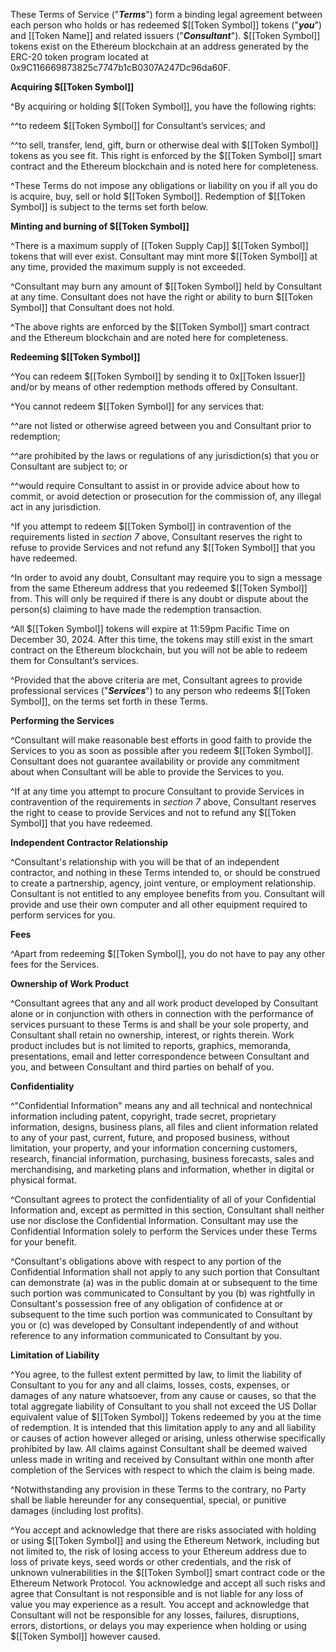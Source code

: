 These Terms of Service ("***Terms***") form a binding legal agreement between each person who holds or has redeemed $[[Token Symbol]] tokens ("***you***") and [[Token Name]] and related issuers ("***Consultant***"). $[[Token Symbol]] tokens exist on the Ethereum blockchain at an address generated by the ERC-20 token program located at 0x9C116669873825c7747b1cB0307A247Dc96da60F.

**__Acquiring $[[Token Symbol]]__**

^By acquiring or holding $[[Token Symbol]], you have the following rights:

^^to redeem $[[Token Symbol]] for Consultant’s services; and

^^to sell, transfer, lend, gift, burn or otherwise deal with $[[Token Symbol]] tokens as you see fit. This right is enforced by the $[[Token Symbol]] smart contract and the Ethereum blockchain and is noted here for completeness.
   
^These Terms do not impose any obligations or liability on you if all you do is acquire, buy, sell or hold $[[Token Symbol]]. Redemption of $[[Token Symbol]] is subject to the terms set forth below. 

__**Minting and burning of $[[Token Symbol]]**__

^There is a maximum supply of [[Token Supply Cap]] $[[Token Symbol]] tokens that will ever exist. Consultant may mint more $[[Token Symbol]] at any time, provided the maximum supply is not exceeded.

^Consultant may burn any amount of $[[Token Symbol]] held by Consultant at any time. Consultant does not have the right or ability to burn $[[Token Symbol]] that Consultant does not hold. 

^The above rights are enforced by the $[[Token Symbol]] smart contract and the Ethereum blockchain and are noted here for completeness. 

**__Redeeming $[[Token Symbol]]__**

^You can redeem $[[Token Symbol]] by sending it to 0x[[Token Issuer]] and/or by means of other redemption methods offered by Consultant.

^You cannot redeem $[[Token Symbol]] for any services that:

^^are not listed or otherwise agreed between you and Consultant prior to redemption;
 
^^are prohibited by the laws or regulations of any jurisdiction(s) that you or Consultant are subject to; or

^^would require Consultant to assist in or provide advice about how to commit, or avoid detection or prosecution for the commission of, any illegal act in any jurisdiction. 
   
^If you attempt to redeem $[[Token Symbol]] in contravention of the requirements listed in *section 7* above, Consultant reserves the right to refuse to provide Services and not refund any $[[Token Symbol]] that you have redeemed. 

^In order to avoid any doubt, Consultant may require you to sign a message from the same Ethereum address that you redeemed $[[Token Symbol]] from. This will only be required if there is any doubt or dispute about the person(s) claiming to have made the redemption transaction. 

^All $[[Token Symbol]] tokens will expire at 11:59pm Pacific Time on December 30, 2024. After this time, the tokens may still exist in the smart contract on the Ethereum blockchain, but you will not be able to redeem them for Consultant’s services. 

^Provided that the above criteria are met, Consultant agrees to provide professional services ("***Services***") to any person who redeems $[[Token Symbol]], on the terms set forth in these Terms. 

**__Performing the Services__**

^Consultant will make reasonable best efforts in good faith to provide the Services to you as soon as possible after you redeem $[[Token Symbol]]. Consultant does not guarantee availability or provide any commitment about when Consultant will be able to provide the Services to you.  

^If at any time you attempt to procure Consultant to provide Services in contravention of the requirements in *section 7* above, Consultant reserves the right to cease to provide Services and not to refund any $[[Token Symbol]] that you have redeemed.

**__Independent Contractor Relationship__**

^Consultant's relationship with you will be that of an independent contractor, and nothing in these Terms intended to, or should be construed to create a partnership, agency, joint venture, or employment relationship. Consultant is not entitled to any employee benefits from you. Consultant will provide and use their own computer and all other equipment required to perform services for you.

**__Fees__**

^Apart from redeeming $[[Token Symbol]], you do not have to pay any other fees for the Services.

**__Ownership of Work Product__**

^Consultant agrees that any and all work product developed by Consultant alone or in conjunction with others in connection with the performance of services pursuant to these Terms is and shall be your sole property, and Consultant shall retain no ownership, interest, or rights therein. Work product includes but is not limited to reports, graphics, memoranda, presentations, email and letter correspondence between Consultant and you, and between Consultant and third parties on behalf of you. 

**__Confidentiality__**

^"Confidential Information" means any and all technical and nontechnical information including patent, copyright, trade secret, proprietary information, designs, business plans, all files and client information related to any of your past, current, future, and proposed business, without limitation, your property, and your information concerning customers, research, financial information, purchasing, business forecasts, sales and merchandising, and marketing plans and information, whether in digital or physical format.

^Consultant agrees to protect the confidentiality of all of your Confidential Information and, except as permitted in this section, Consultant shall neither use nor disclose the Confidential Information. Consultant may use the Confidential Information solely to perform the Services under these Terms for your benefit.

^Consultant's obligations above with respect to any portion of the Confidential Information shall not apply to any such portion that Consultant can demonstrate (a) was in the public domain at or subsequent to the time such portion was communicated to Consultant by you (b) was rightfully in Consultant's possession free of any obligation of confidence at or subsequent to the time such portion was communicated to Consultant by you or (c) was developed by Consultant independently of and without reference to any information communicated to Consultant by you. 

**__Limitation of Liability__**

^You agree, to the fullest extent permitted by law, to limit the liability of Consultant to you for any and all claims, losses, costs, expenses, or damages of any nature whatsoever, from any cause or causes, so that the total aggregate liability of Consultant to you shall not exceed the US Dollar equivalent value of $[[Token Symbol]] Tokens redeemed by you at the time of redemption. It is intended that this limitation apply to any and all liability or causes of action however alleged or arising, unless otherwise specifically prohibited by law. All claims against Consultant shall be deemed waived unless made in writing and received by Consultant within one month after completion of the Services with respect to which the claim is being made.

^Notwithstanding any provision in these Terms to the contrary, no Party shall be liable hereunder for any consequential, special, or punitive damages (including lost profits).

^You accept and acknowledge that there are risks associated with holding or using $[[Token Symbol]] and using the Ethereum Network, including but not limited to, the risk of losing access to your Ethereum address due to loss of private keys, seed words or other credentials, and the risk of unknown vulnerabilities in the $[[Token Symbol]] smart contract code or the Ethereum Network Protocol. You acknowledge and accept all such risks and agree that Consultant is not responsible and is not liable for any loss of value you may experience as a result. You accept and acknowledge that Consultant will not be responsible for any losses, failures, disruptions, errors, distortions, or delays you may experience when holding or using $[[Token Symbol]] however caused.
